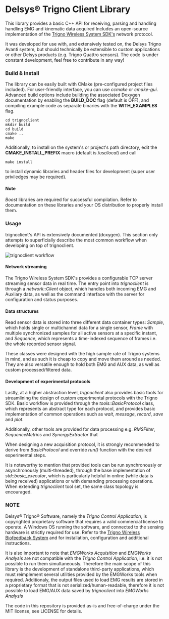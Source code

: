 # Delsys® Trigno Client Library

This library provides a basic C++ API for receiving, parsing and handling handling EMG and kinematic data acquired 
Includes an open-source implementation of the  <a href="https://www.delsys.com/downloads/USERSGUIDE/trigno/sdk.pdf">Trigno Wireless System SDK's</a> network protocol.

It was developed for use with, and extensively tested on, the Delsys Trigno Avanti system, but should technically be extensible to custom applications or other Delsys products (e.g. Trigno Quattro sensors). The code is under constant development, feel free to contribute in any way!


### Build & Install

The library can be easily built with CMake (pre-configured project files included). For user-friendly interface, you can use *ccmake* or *cmake-gui*. Advanced build options include building the associated Doxygen documentation by enabling the **BUILD_DOC** flag (default is OFF), and compiling example code as separate binaries with the **WITH_EXAMPLES** flag. 

```
cd trignoclient
mkdir build
cd build
cmake ..
make
```

Additionally, to install on the system's or project's path directory, edit the **CMAKE_INSTALL_PREFIX** macro (default is /*usr/local*) and call

```
make install
```

to install dynamic libraries and header files for development (super user priviledges may be required).


#### Note 
*Boost* libraries are required for successful compilation. Refer to documentation on these libraries and your OS distribution to properly install them.


### Usage

trignoclient's API is extensively documented (doxygen). This section only attempts to superficially describe the most common workflow when developing on top of trignoclient.

![trignoclient workflow](../structure.png "trignoclient workflow")


#### Network streaming

The Trigno Wireless System SDK's provides a configurable TCP server streaming sensor data in real time. The entry point into *trignoclient* is through a *network::Client* object, which handles both incoming EMG and Auxliary data, as well as the command interface with the server for configuration and status purposes.

#### Data structures

Read sensor data is stored into three different data container types: *Sample*, which holds single or multichannel data for a single sensor, *Frame* with multiple synchronized samples for all active sensors at a specific instant, and *Sequence*, which represents a time-indexed sequence of frames i.e. the whole recorded sensor signal.

These classes were designed with the high sample rate of Trigno systems in mind, and as such it is cheap to copy and move them around as needed. They are also versatile enough to hold both EMG and AUX data, as well as custom processed/filtered data. 

#### Development of experimental protocols

Lastly, at a higher abstraction level, *trignoclient* also provides basic tools for streamlining the design of custom experimental protocols with the Trigno SDK. Basic workflow is provided through the *tools::BasicProtocol* class, which represents an abstract type for each protocol, and provides basic implementation of common operations such as *wait*, *message*, *record*, *save* and *plot*.

Additionally, other tools are provided for data processing e.g. *RMSFilter*, *SequenceMetrics* and *SynergyExtractor* that

When designing a new acquisition protocol, it is strongly recommended to derive from *BasicProtocol* and override *run()* function with the desired experimental steps. 

It is noteworthy to mention that provided tools can be run synchronously or asynchronously (multi-threaded), through the base implementation of *std::basic_executor*, which is particularly helpful in online (while data is being received) applications or with demanding processing operations. When extending *trignoclient* tool set, the same class topology is encouraged.

### NOTE

Delsys® Trigno® Software, namely the *Trigno Control Application*, is copyrighted proprietary software that requires a valid commercial license to operate. A Windows OS running the software, and connected to the sensing hardware is strictly required for use. Refer to the <a href="https://www.delsys.com/downloads/USERSGUIDE/trigno/wireless-biofeedback-system.pdf">Trigno Wireless Biofeedback System</a> and for installation, configuration and additional instructions.

It is also important to note that *EMGWorks Acquisition* and *EMGWorks Analysis* are not compatible with the *Trigno Control Application*, i.e. it is not possible to run them simultaneously. Therefore the main scope of this library is the development of standalone third-party applications, which must reimplement several utilities provided by the EMGWorks tools when required. Additionaly, the output files used to load EMG results are stored in a proprietary format that is not serialized/human-readable, therefore it is not possible to load EMG/AUX data saved by *trignoclient* into *EMGWorks Analysis*

The code in this repository is provided as-is and free-of-charge under the MIT license, see LICENSE for details. 